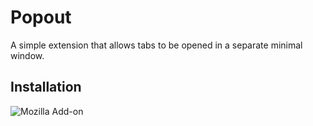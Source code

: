 # Popout
A simple extension that allows tabs to be opened in a separate minimal window.

## Installation
![Mozilla Add-on](https://img.shields.io/amo/v/popoutextension)
